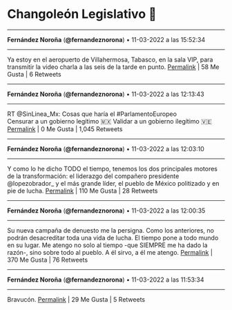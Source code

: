 # Changoleón Legislativo 🙈
*****
**Fernández Noroña** (**@fernandeznorona**) • 11-03-2022 a las 15:52:34
*****
Ya estoy en el aeropuerto de Villahermosa, Tabasco, en la sala VIP, para transmitir la video charla a las seis de la tarde en punto.
[Permalink](https://twitter.com/fernandeznorona/status/1502432325421965316) | 58 Me Gusta | 6 Retweets
*****
**Fernández Noroña** (**@fernandeznorona**) • 11-03-2022 a las 12:13:43
*****
RT @SinLinea_Mx: Cosas que haría el #ParlamentoEuropeo  
Censurar a un gobierno legítimo 🇲🇽
Validar a un gobierno ilegítimo 🇻🇪
[Permalink](https://twitter.com/fernandeznorona/status/1502377246748823555) | 0 Me Gusta | 1,045 Retweets
*****
**Fernández Noroña** (**@fernandeznorona**) • 11-03-2022 a las 12:03:10
*****
Y como lo he dicho TODO el tiempo, tenemos los dos principales motores de la transformación: el liderazgo del compañero presidente @lopezobrador_ y el más grande líder, el pueblo de México politizado y en pie de lucha.
[Permalink](https://twitter.com/fernandeznorona/status/1502374592622510081) | 110 Me Gusta | 28 Retweets
*****
**Fernández Noroña** (**@fernandeznorona**) • 11-03-2022 a las 12:00:35
*****
Su nueva campaña de denuesto me la persigna. Como los anteriores, no podrán desacreditar toda una vida de lucha. El tiempo pone a todo mundo en su lugar. Me atengo no solo al tiempo -que SIEMPRE me ha dado la razón-, sino sobre todo al pueblo. A él sirvo, a él me atengo.
[Permalink](https://twitter.com/fernandeznorona/status/1502373941620486146) | 370 Me Gusta | 76 Retweets
*****
**Fernández Noroña** (**@fernandeznorona**) • 11-03-2022 a las 11:53:34
*****
Bravucón.
[Permalink](https://twitter.com/fernandeznorona/status/1502372179568123905) | 29 Me Gusta | 5 Retweets